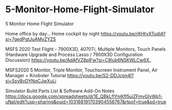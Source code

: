 # 5-Monitor-Home-Flight-Simulator
5 Monitor Home Flight Simulator

Home office by day... Home cockpit by night
https://youtu.be/rKHtyXTudiA?si=7gedPgtJuAMvZYZS

MSFS 2020 Test Flight - 7900X3D, 4070Ti, Multiple Monitors, Touch Panels (Hardware Upgrade and Process Lasso / 7900X3D Configuration Discussion)
https://youtu.be/AdAfVZ8plFw?si=C8lub6NSKWLCw6X_

MSFS2020 5 Monitor, Triple Monitor, Touchscreen Instrument Panel, Air Manager + Knobster Tutorial
https://youtu.be/S2-DDJcpn4I?si=SsyBvDYNqCJwXuLi

Simulator Build Parts List & Software Add-On Notes
https://docs.google.com/spreadsheets/d/1E_QBkLflYniKfl5uiZFmyGlvWp1-uNaI/edit?usp=sharing&ouid=103168191703904556767&rtpof=true&sd=true
